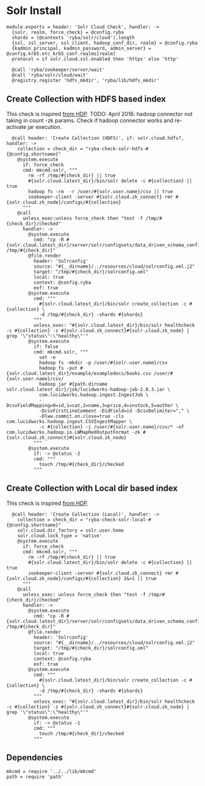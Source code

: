 
# Solr Install

    module.exports = header: 'Solr Cloud Check', handler: ->
      {solr, realm, force_check} = @config.ryba
      shards = (@contexts 'ryba/solr/cloud').length
      {ssl, ssl_server, ssl_client, hadoop_conf_dir, realm} = @config.ryba
      {kadmin_principal, kadmin_password, admin_server} = @config.krb5.etc_krb5_conf.realms[realm]
      protocol = if solr.cloud.ssl.enabled then 'https' else 'http'

      @call 'ryba/zookeeper/server/wait'
      @call 'ryba/solr/cloud/wait'
      @registry.register 'hdfs_mkdir', 'ryba/lib/hdfs_mkdir'

## Create Collection with HDFS based index
This check is inspired [from HDP][search-hdp].
TODO: April 2016: hadoop connector not taking in count -zk params.
Check if hadoop connector works and re-activate jar execution.

      @call header: 'Create Collection (HDFS)', if: solr.cloud.hdfs?, handler: ->
        collection = check_dir = "ryba-check-solr-hdfs-#{@config.shortname}"
        @system.execute
          if: force_check
          cmd: mkcmd.solr, """
            rm -rf /tmp/#{check_dir} || true
            #{solr.cloud.latest_dir}/bin/solr delete -c #{collection} || true
            hadoop fs -rm  -r /user/#{solr.user.name}/csv || true
            zookeeper-client -server #{solr.cloud.zk_connect} rmr #{solr.cloud.zk_node}/configs/#{collection}
          """
        @call 
          unless_exec:unless force_check then "test -f /tmp/#{check_dir}/checked"
          handler: ->
            @system.execute
              cmd: "cp -R #{solr.cloud.latest_dir}/server/solr/configsets/data_driven_schema_configs /tmp/#{check_dir}"
            @file.render
              header: 'Solrconfig'
              source: "#{__dirname}/../resources/cloud/solrconfig.xml.j2"
              target: "/tmp/#{check_dir}/solrconfig.xml"
              local: true
              context: @config.ryba
              eof: true
            @system.execute
              cmd: """
                #{solr.cloud.latest_dir}/bin/solr create_collection -c #{collection} \
                -d /tmp/#{check_dir} -shards #{shards}
              """
              unless_exec: "#{solr.cloud.latest_dir}/bin/solr healthcheck -c #{collection} -z #{solr.cloud.zk_connect}#{solr.cloud.zk_node} | grep '\"status\":\"healthy\"'"
            @system.execute
              if: false
              cmd: mkcmd.solr, """
                set -e
                hadoop fs -mkdir -p /user/#{solr.user.name}/csv
                hadoop fs -put #{solr.cloud.latest_dir}/example/exampledocs/books.csv /user/#{solr.user.name}/csv/
                hadoop jar #{path.dirname solr.cloud.latest_dir}/job/lucidworks-hadoop-job-2.0.3.jar \
                com.lucidworks.hadoop.ingest.IngestJob \
                -DcsvFieldMapping=0=id,1=cat,2=name,3=price,4=instock,5=author \
                -DcsvFirstLineComment -DidField=id -DcsvDelimiter="," \
                -Dlww.commit.on.close=true -cls com.lucidworks.hadoop.ingest.CSVIngestMapper \
                -c #{collection} -i /user/#{solr.user.name}/csv/* -of com.lucidworks.hadoop.io.LWMapRedOutputFormat -zk #{solr.cloud.zk_connect}#{solr.cloud.zk_node}
              """
            @system.execute
              if: -> @status -2
              cmd: """
                touch /tmp/#{check_dir}/checked
              """



## Create Collection with Local dir based index
This check is inspired [from HDP][search-hdp].

      @call header: 'Create Collection (Local)', handler: ->
        collection = check_dir = "ryba-check-solr-local-#{@config.shortname}"
        solr.cloud.dir_factory = solr.user.home
        solr.cloud.lock_type = 'native'
        @system.execute
          if: force_check
          cmd: mkcmd.solr, """
            rm -rf /tmp/#{check_dir} || true
            #{solr.cloud.latest_dir}/bin/solr delete -c #{collection} || true
            zookeeper-client -server #{solr.cloud.zk_connect} rmr #{solr.cloud.zk_node}/configs/#{collection} 2&>1 || true
          """
        @call 
          unless_exec: unless force_check then "test -f /tmp/#{check_dir}/checked"
          handler: ->
            @system.execute
              cmd: "cp -R #{solr.cloud.latest_dir}/server/solr/configsets/data_driven_schema_configs /tmp/#{check_dir}"
            @file.render
              header: 'Solrconfig'
              source: "#{__dirname}/../resources/cloud/solrconfig.xml.j2"
              target: "/tmp/#{check_dir}/solrconfig.xml"
              local: true
              context: @config.ryba   
              eof: true
            @system.execute
              cmd: """
                #{solr.cloud.latest_dir}/bin/solr create_collection -c #{collection} \
                -d /tmp/#{check_dir} -shards #{shards}
              """
              unless_exec: "#{solr.cloud.latest_dir}/bin/solr healthcheck -c #{collection} -z #{solr.cloud.zk_connect}#{solr.cloud.zk_node} | grep '\"status\":\"healthy\"'"
            @system.execute
              if: -> @status -1
              cmd: """
                touch /tmp/#{check_dir}/checked
              """          

## Dependencies

    mkcmd = require '../../lib/mkcmd'
    path = require 'path'

[search-hdp]:(http://fr.hortonworks.com/hadoop-tutorial/searching-data-solr/)
